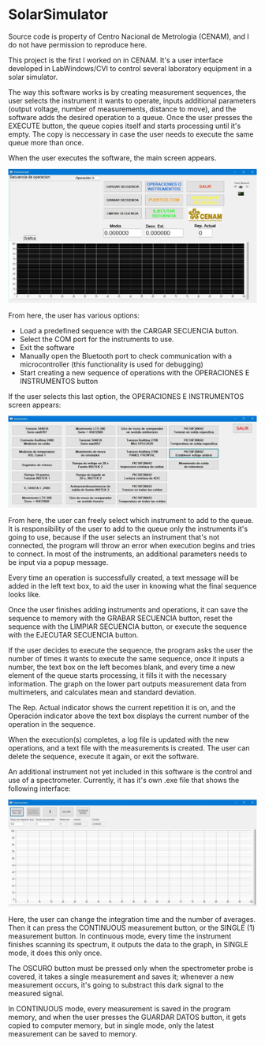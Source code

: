 # SolarSimulator
Source code is property of Centro Nacional de Metrologia (CENAM), and I do not have permission to reproduce here.

This project is the first I worked on in CENAM. It's a user interface developed in LabWindows/CVI to control several laboratory equipment in a solar simulator.

The way this software works is by creating measurement sequences, the user selects the instrument it wants to operate, inputs additional parameters (output voltage, number of measurements, distance to move), and the software adds the desired operation to a queue. Once the user presses the EXECUTE button, the queue copies itself and starts processing until it's empty. The copy is neccessary in case the user needs to execute the same queue more than once.

When the user executes the software, the main screen appears.

![Solar Simulator Main Screen](sim1.jpg)

From here, the user has various options:

* Load a predefined sequence with the CARGAR SECUENCIA button.
* Select the COM port for the instruments to use.
* Exit the software
* Manually open the Bluetooth port to check communication with a microcontroller (this functionality is used for debugging)
* Start creating a new sequence of operations with the OPERACIONES E INSTRUMENTOS button

If the user selects this last option, the OPERACIONES E INSTRUMENTOS screen appears:

![Solar Simulator Instruments](sim2.jpg)

From here, the user can freely select which instrument to add to the queue. It is responsibility of the user to add to the queue only the instruments it's going to use, because if the user selects an instrument that's not connected, the program will throw an error when execution begins and tries to connect. In most of the instruments, an additional parameters needs to be input via a popup message.

Every time an operation is successfully created, a text message will be added in the left text box, to aid the user in knowing what the final sequence looks like.

Once the user finishes adding instruments and operations, it can save the sequence to memory with the GRABAR SECUENCIA button, reset the sequence with the LIMPIAR SECUENCIA button, or execute the sequence with the EJECUTAR SECUENCIA button.

If the user decides to execute the sequence, the program asks the user the number of times it wants to execute the same sequence, once it inputs a number, the text box on the left becomes blank, and every time a new element of the queue starts processing, it fills it with the necessary information. The graph on the lower part outputs measurement data from multimeters, and calculates mean and standard deviation.

The Rep. Actual indicator shows the current repetition it is on, and the Operación indicator above the text box displays the current number of the operation in the sequence.

When the execution(s) completes, a log file is updated with the new operations, and a text file with the measurements is created. The user can delete the sequence, execute it again, or exit the software.



An additional instrument not yet included in this software is the control and use of a spectrometer. Currently, it has it's own .exe file that shows the following interface:

![Spectrometer Interface](Espectrometro.jpg)

Here, the user can change the integration time and the number of averages. Then it can press the CONTINUOUS measurement button, or the SINGLE (1) measurement button. In continuous mode, every time the instrument finishes scanning its spectrum, it outputs the data to the graph, in SINGLE mode, it does this only once.

The OSCURO button must be pressed only when the spectrometer probe is covered, it takes a single measurement and saves it; whenever a new measurement occurs, it's going to substract this dark signal to the measured signal.

In CONTINUOUS mode, every measurement is saved in the program memory, and when the user presses the GUARDAR DATOS button, it gets copied to computer memory, but in single mode, only the latest measurement can be saved to memory.
